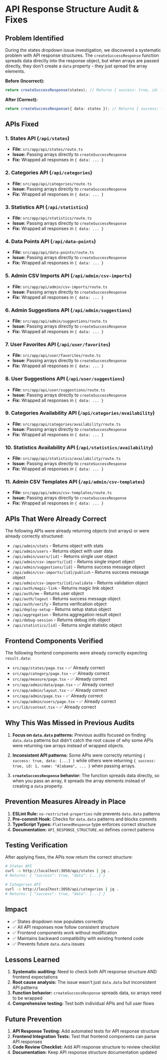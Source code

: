 # API Response Structure Audit & Fixes

## Problem Identified

During the states dropdown issue investigation, we discovered a systematic problem with API response structures. The `createSuccessResponse` function spreads data directly into the response object, but when arrays are passed directly, they don't create a `data` property - they just spread the array elements.

**Before (Incorrect):**
```typescript
return createSuccessResponse(states); // Returns { success: true, id: 1, name: "Alabama", ... }
```

**After (Correct):**
```typescript
return createSuccessResponse({ data: states }); // Returns { success: true, data: [...] }
```

## APIs Fixed

### 1. States API (`/api/states`)
- **File:** `src/app/api/states/route.ts`
- **Issue:** Passing arrays directly to `createSuccessResponse`
- **Fix:** Wrapped all responses in `{ data: ... }`

### 2. Categories API (`/api/categories`)
- **File:** `src/app/api/categories/route.ts`
- **Issue:** Passing arrays directly to `createSuccessResponse`
- **Fix:** Wrapped all responses in `{ data: ... }`

### 3. Statistics API (`/api/statistics`)
- **File:** `src/app/api/statistics/route.ts`
- **Issue:** Passing arrays directly to `createSuccessResponse`
- **Fix:** Wrapped all responses in `{ data: ... }`

### 4. Data Points API (`/api/data-points`)
- **File:** `src/app/api/data-points/route.ts`
- **Issue:** Passing arrays directly to `createSuccessResponse`
- **Fix:** Wrapped all responses in `{ data: ... }`

### 5. Admin CSV Imports API (`/api/admin/csv-imports`)
- **File:** `src/app/api/admin/csv-imports/route.ts`
- **Issue:** Passing arrays directly to `createSuccessResponse`
- **Fix:** Wrapped all responses in `{ data: ... }`

### 6. Admin Suggestions API (`/api/admin/suggestions`)
- **File:** `src/app/api/admin/suggestions/route.ts`
- **Issue:** Passing arrays directly to `createSuccessResponse`
- **Fix:** Wrapped all responses in `{ data: ... }`

### 7. User Favorites API (`/api/user/favorites`)
- **File:** `src/app/api/user/favorites/route.ts`
- **Issue:** Passing arrays directly to `createSuccessResponse`
- **Fix:** Wrapped all responses in `{ data: ... }`

### 8. User Suggestions API (`/api/user/suggestions`)
- **File:** `src/app/api/user/suggestions/route.ts`
- **Issue:** Passing arrays directly to `createSuccessResponse`
- **Fix:** Wrapped all responses in `{ data: ... }`

### 9. Categories Availability API (`/api/categories/availability`)
- **File:** `src/app/api/categories/availability/route.ts`
- **Issue:** Passing arrays directly to `createSuccessResponse`
- **Fix:** Wrapped all responses in `{ data: ... }`

### 10. Statistics Availability API (`/api/statistics/availability`)
- **File:** `src/app/api/statistics/availability/route.ts`
- **Issue:** Passing arrays directly to `createSuccessResponse`
- **Fix:** Wrapped all responses in `{ data: ... }`

### 11. Admin CSV Templates API (`/api/admin/csv-templates`)
- **File:** `src/app/api/admin/csv-templates/route.ts`
- **Issue:** Passing arrays directly to `createSuccessResponse`
- **Fix:** Wrapped all responses in `{ data: ... }`

## APIs That Were Already Correct

The following APIs were already returning objects (not arrays) or were already correctly structured:

- `/api/admin/stats` - Returns object with stats
- `/api/admin/users` - Returns object with user data
- `/api/admin/users/[id]` - Returns single user object
- `/api/admin/csv-imports/[id]` - Returns single import object
- `/api/admin/suggestions/[id]` - Returns success message object
- `/api/admin/csv-imports/[id]/publish` - Returns success message object
- `/api/admin/csv-imports/[id]/validate` - Returns validation object
- `/api/auth/magic-link` - Returns magic link object
- `/api/auth/me` - Returns user object
- `/api/auth/logout` - Returns success message object
- `/api/auth/verify` - Returns verification object
- `/api/deploy-setup` - Returns setup status object
- `/api/aggregation` - Returns aggregation result object
- `/api/debug-session` - Returns debug info object
- `/api/statistics/[id]` - Returns single statistic object

## Frontend Components Verified

The following frontend components were already correctly expecting `result.data`:

- `src/app/states/page.tsx` - ✅ Already correct
- `src/app/category/page.tsx` - ✅ Already correct  
- `src/app/measure/page.tsx` - ✅ Already correct
- `src/app/admin/data/page.tsx` - ✅ Already correct
- `src/app/admin/layout.tsx` - ✅ Already correct
- `src/app/admin/page.tsx` - ✅ Already correct
- `src/app/admin/users/page.tsx` - ✅ Already correct
- `src/lib/context.tsx` - ✅ Already correct

## Why This Was Missed in Previous Audits

1. **Focus on `data.data` patterns:** Previous audits focused on finding `data.data` patterns but didn't catch the root cause of why some APIs were returning raw arrays instead of wrapped objects.

2. **Inconsistent API patterns:** Some APIs were correctly returning `{ success: true, data: [...] }` while others were returning `{ success: true, id: 1, name: "Alabama", ... }` when passing arrays.

3. **`createSuccessResponse` behavior:** The function spreads data directly, so when you pass an array, it spreads the array elements instead of creating a `data` property.

## Prevention Measures Already in Place

1. **ESLint Rule:** `no-restricted-properties` rule prevents `data.data` patterns
2. **Pre-commit Hook:** Checks for `data.data` patterns and blocks commits
3. **TypeScript Types:** `FlattenedResponse` type enforces correct structure
4. **Documentation:** `API_RESPONSE_STRUCTURE.md` defines correct patterns

## Testing Verification

After applying fixes, the APIs now return the correct structure:

```bash
# States API
curl -s http://localhost:3050/api/states | jq .
# Returns: { "success": true, "data": [...] }

# Categories API  
curl -s http://localhost:3050/api/categories | jq .
# Returns: { "success": true, "data": [...] }
```

## Impact

- ✅ States dropdown now populates correctly
- ✅ All API responses now follow consistent structure
- ✅ Frontend components work without modification
- ✅ Maintains backward compatibility with existing frontend code
- ✅ Prevents future `data.data` issues

## Lessons Learned

1. **Systematic auditing:** Need to check both API response structure AND frontend expectations
2. **Root cause analysis:** The issue wasn't just `data.data` but inconsistent API patterns
3. **Function behavior:** `createSuccessResponse` spreads data, so arrays need to be wrapped
4. **Comprehensive testing:** Test both individual APIs and full user flows

## Future Prevention

1. **API Response Testing:** Add automated tests for API response structure
2. **Frontend Integration Tests:** Test that frontend components can parse API responses
3. **Code Review Checklist:** Add API response structure to review checklist
4. **Documentation:** Keep API response structure documentation updated 